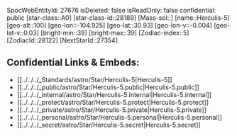 ﻿---
location: [30.93,104.925,100]
type: Star
tags:
- astro/Star

---
SpocWebEntityId: 27676
isDeleted: false
isReadOnly: false
confidential: public
[star-class::A0]
[star-class-id::28189]
[Mass-sol::]
[name::Herculis-5]
[geo-alt::100]
[geo-lon::-104.925]
[geo-lat::30.93]
[geo-lon-v::-0.004]
[geo-lat-v::0.03]
[bright-min::39]
[bright-max::39]
[Zodiac-index::5]
[ZodiacId::28122]
[NextStarId::27354]



## Confidential Links & Embeds: 
- [[../../../_Standards/astro/Star/Herculis-5|Herculis-5]] 
- [[../../../_public/astro/Star/Herculis-5.public|Herculis-5.public]] 
- [[../../../_internal/astro/Star/Herculis-5.internal|Herculis-5.internal]] 
- [[../../../_protect/astro/Star/Herculis-5.protect|Herculis-5.protect]] 
- [[../../../_private/astro/Star/Herculis-5.private|Herculis-5.private]] 
- [[../../../_personal/astro/Star/Herculis-5.personal|Herculis-5.personal]] 
- [[../../../_secret/astro/Star/Herculis-5.secret|Herculis-5.secret]]

